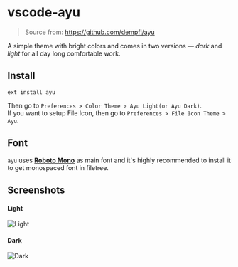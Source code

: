 # vscode-ayu

> Source from: https://github.com/dempfi/ayu

A simple theme with bright colors and comes in two versions — *dark* and *light* for all day long comfortable work.

## Install

```shell
ext install ayu
```

Then go to `Preferences > Color Theme > Ayu Light(or Ayu Dark)`.  
If you want to setup File Icon, then go to `Preferences > File Icon Theme > Ayu`.

## Font

`ayu` uses [__Roboto Mono__](https://www.google.com/fonts/specimen/Roboto+Mono) as main font and it's highly recommended to install it to get monospaced font in filetree. 

## Screenshots

#### Light
![Light](http://imageshack.com/a/img922/9809/t6KnId.png)

#### Dark
![Dark](http://imageshack.com/a/img922/6946/vGOiNa.png)

